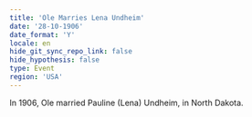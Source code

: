 ```yaml
---
title: 'Ole Marries Lena Undheim'
date: '28-10-1906'
date_format: 'Y'
locale: en
hide_git_sync_repo_link: false
hide_hypothesis: false
type: Event
region: 'USA'
---
```



In 1906, Ole married Pauline (Lena) Undheim, in North Dakota.
